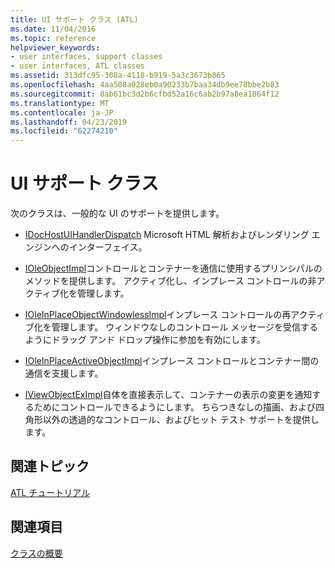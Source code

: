 ```yaml
---
title: UI サポート クラス (ATL)
ms.date: 11/04/2016
ms.topic: reference
helpviewer_keywords:
- user interfaces, support classes
- user interfaces, ATL classes
ms.assetid: 313dfc95-308a-4118-b919-5a3c3673b865
ms.openlocfilehash: 4aa508a028eb0a90233b7baa34db9ee78bbe2b83
ms.sourcegitcommit: 0ab61bc3d2b6cfbd52a16c6ab2b97a8ea1864f12
ms.translationtype: MT
ms.contentlocale: ja-JP
ms.lasthandoff: 04/23/2019
ms.locfileid: "62274210"
---
```

# <a name="ui-support-classes"></a>UI サポート クラス

次のクラスは、一般的な UI のサポートを提供します。

- [IDocHostUIHandlerDispatch](../atl/reference/idochostuihandlerdispatch-interface.md) Microsoft HTML 解析およびレンダリング エンジンへのインターフェイス。

- [IOleObjectImpl](../atl/reference/ioleobjectimpl-class.md)コントロールとコンテナーを通信に使用するプリンシパルのメソッドを提供します。 アクティブ化し、インプレース コントロールの非アクティブ化を管理します。

- [IOleInPlaceObjectWindowlessImpl](../atl/reference/ioleinplaceobjectwindowlessimpl-class.md)インプレース コントロールの再アクティブ化を管理します。 ウィンドウなしのコントロール メッセージを受信するようにドラッグ アンド ドロップ操作に参加を有効にします。

- [IOleInPlaceActiveObjectImpl](../atl/reference/ioleinplaceactiveobjectimpl-class.md)インプレース コントロールとコンテナー間の通信を支援します。

- [IViewObjectExImpl](../atl/reference/iviewobjecteximpl-class.md)自体を直接表示して、コンテナーの表示の変更を通知するためにコントロールできるようにします。 ちらつきなしの描画、および四角形以外の透過的なコントロール、およびヒット テスト サポートを提供します。

## <a name="related-articles"></a>関連トピック

[ATL チュートリアル](../atl/active-template-library-atl-tutorial.md)

## <a name="see-also"></a>関連項目

[クラスの概要](../atl/atl-class-overview.md)
